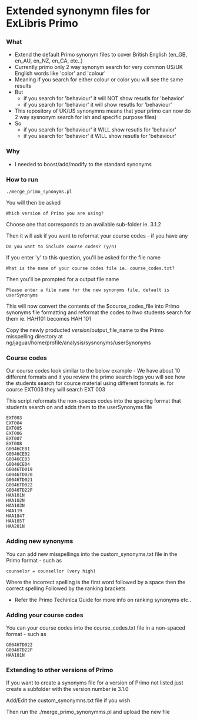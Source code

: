 Extended synonymn files for ExLibris Primo
=========
### What

  * Extend the default Primo synonym files to cover British English (en_GB, en_AU, en_NZ, en_CA, etc..)
  * Currently primo only 2 way synonym search for very common US/UK English words like 'color' and 'colour'
  * Meaning if you search for either colour or color you will see the same results
  * But
      * if you search for 'behaviour' it will NOT show resutls for 'behavior'
      * if you search for 'behavior' it will show resutls for 'behaviour'
  * This repository of UK/US synonymns means that your primo can now do 2 way sysnonym search for ish and specific purpose files)
  * So
      * if you search for 'behaviour' it WILL show resutls for 'behavior'
      * if you search for 'behavior' it WILL show resutls for 'behaviour'
 
### Why 

  * I needed to boost/add/modify to the standard synonyms

### How to run
    ./merge_primo_synonyms.pl

You will then be asked 

    Which version of Primo you are using?

Choose one that corresponds to an available sub-folder ie. 3.1.2

Then it will ask if you want to reformat your course codes - if you have any

    Do you want to include course codes? (y/n)

If you enter 'y' to this question, you'll be asked for the file name

    What is the name of your course codes file ie. course_codes.txt?
    
Then you'll be prompted for a output file name

    Please enter a file name for the new synonyms file, default is userSynonyms

This will now convert the contents of the $course_codes_file into Primo synonyms file formatting and reformat the codes to hwo students search for them ie. HAH101 becomes HAH 101

Copy the newly producted $version/$output_file_name to the Primo misspelling directory at ng/jaguar/home/profile/analysis/sysnonyms/userSynonyms

### Course codes

Our course codes look similar to the below example - We have about 10 different formats and it you review the primo search logs you will see how the students search for cource material using different formats
ie. for course EXT003 they will search EXT 003

This script reformats the non-spaces codes into the spacing format that students search on and adds them to the userSynonyms file

    EXT003
    EXT004
    EXT005
    EXT006
    EXT007
    EXT008
    G0046CE01
    G0046CE02
    G0046CE03
    G0046CE04
    G0046TD019
    G0046TD020
    G0046TD021
    G0046TD022
    G0046TD22P
    HAA101N
    HAA102N
    HAA103N
    HAA119
    HAA184T
    HAA185T
    HAA201N

### Adding new synonyms

You can add new misspellings into the custom_synonyms.txt file in the Primo format - such as

    counselor = counsellor (very high)

Where the incorrect spelling is the first word followed by a space then the correct spelling
Followed by the ranking brackets
- Refer the Primo Techinlca Guide for more info on ranking synonyms etc..

### Adding your course codes

You can your course codes into the course_codes.txt file in a non-spaced format - such as

    G0046TD022
    G0046TD22P
    HAA101N


### Extending to other versions of Primo

If you want to create a synonyms file for a version of Primo not listed just create a subfolder with the version number ie 3.1.0

Add/Edit the custom_synonymns.txt file if you wish

Then run the ./merge_primo_synonymms.pl and upload the new file
